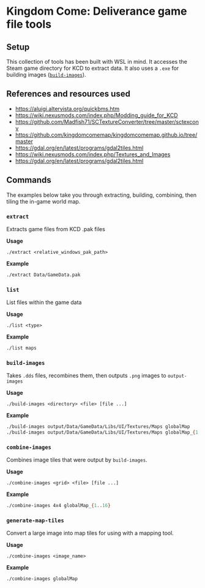 # Kingdom Come: Deliverance game file tools

## Setup

This collection of tools has been built with WSL in mind. It accesses the Steam game directory for KCD to extract data. It also uses a `.exe` for building images ([`build-images`](#build-images)).

## References and resources used

- https://aluigi.altervista.org/quickbms.htm
- https://wiki.nexusmods.com/index.php/Modding_guide_for_KCD
- https://github.com/Madfish71/SCTextureConverter/tree/master/sctexconv
- https://github.com/kingdomcomemap/kingdomcomemap.github.io/tree/master
- https://gdal.org/en/latest/programs/gdal2tiles.html
- https://wiki.nexusmods.com/index.php/Textures_and_Images
- https://gdal.org/en/latest/programs/gdal2tiles.html

## Commands

The examples below take you through extracting, building, combining, then tiling the in-game world map.

### `extract`

Extracts game files from KCD .pak files

**Usage**

```
./extract <relative_windows_pak_path>
```

**Example**

```bash
./extract Data/GameData.pak
```

### `list`

List files within the game data

**Usage**

```
./list <type>
```

**Example**

```bash
./list maps
```

### `build-images`

Takes `.dds` files, recombines them, then outputs `.png` images to `output-images`

**Usage**

```
./build-images <directory> <file> [file ...]
```

**Example**

```bash
./build-images output/Data/GameData/Libs/UI/Textures/Maps globalMap
./build-images output/Data/GameData/Libs/UI/Textures/Maps globalMap_{1..16}
```

### `combine-images`

Combines image tiles that were output by `build-images`.

**Usage**

```
./combine-images <grid> <file> [file ...]
```

**Example**

```bash
./combine-images 4x4 globalMap_{1..16}
```

### `generate-map-tiles`

Convert a large image into map tiles for using with a mapping tool.

**Usage**

```
./combine-images <image_name>
```

**Example**

```bash
./combine-images globalMap
```